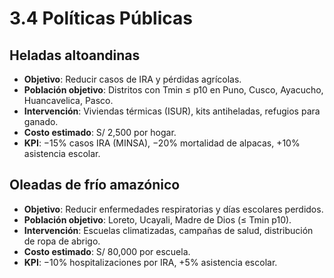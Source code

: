 # 3.4 Políticas Públicas

## Heladas altoandinas
- **Objetivo**: Reducir casos de IRA y pérdidas agrícolas.
- **Población objetivo**: Distritos con Tmin ≤ p10 en Puno, Cusco, Ayacucho, Huancavelica, Pasco.
- **Intervención**: Viviendas térmicas (ISUR), kits antiheladas, refugios para ganado.
- **Costo estimado**: S/ 2,500 por hogar.
- **KPI**: −15% casos IRA (MINSA), −20% mortalidad de alpacas, +10% asistencia escolar.

## Oleadas de frío amazónico
- **Objetivo**: Reducir enfermedades respiratorias y días escolares perdidos.
- **Población objetivo**: Loreto, Ucayali, Madre de Dios (≤ Tmin p10).
- **Intervención**: Escuelas climatizadas, campañas de salud, distribución de ropa de abrigo.
- **Costo estimado**: S/ 80,000 por escuela.
- **KPI**: −10% hospitalizaciones por IRA, +5% asistencia escolar.

